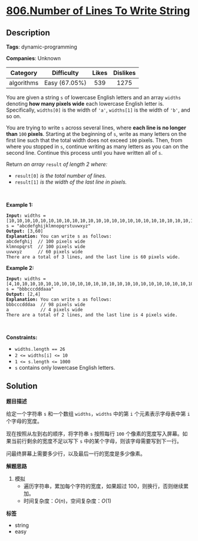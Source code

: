 # [806.Number of Lines To Write String](https://leetcode.com/problems/number-of-lines-to-write-string/description/)

## Description

**Tags**: dynamic-programming

**Companies**: Unknown

|  Category  |  Difficulty   | Likes | Dislikes |
| :--------: | :-----------: | :---: | :------: |
| algorithms | Easy (67.05%) |  539  |   1275   |

<p>You are given a string <code>s</code> of lowercase English letters and an array <code>widths</code> denoting <strong>how many pixels wide</strong> each lowercase English letter is. Specifically, <code>widths[0]</code> is the width of <code>&#39;a&#39;</code>, <code>widths[1]</code> is the width of <code>&#39;b&#39;</code>, and so on.</p>
<p>You are trying to write <code>s</code> across several lines, where <strong>each line is no longer than </strong><code>100</code><strong> pixels</strong>. Starting at the beginning of <code>s</code>, write as many letters on the first line such that the total width does not exceed <code>100</code> pixels. Then, from where you stopped in <code>s</code>, continue writing as many letters as you can on the second line. Continue this process until you have written all of <code>s</code>.</p>
<p>Return <em>an array </em><code>result</code><em> of length 2 where:</em></p>
<ul>
  <li><code>result[0]</code><em> is the total number of lines.</em></li>
  <li><code>result[1]</code><em> is the width of the last line in pixels.</em></li>
</ul>
<p>&nbsp;</p>
<p><strong class="example">Example 1:</strong></p>
<pre><code><strong>Input:</strong> widths = [10,10,10,10,10,10,10,10,10,10,10,10,10,10,10,10,10,10,10,10,10,10,10,10,10,10], s = &quot;abcdefghijklmnopqrstuvwxyz&quot;
<strong>Output:</strong> [3,60]
<strong>Explanation:</strong> You can write s as follows:
abcdefghij  // 100 pixels wide
klmnopqrst  // 100 pixels wide
uvwxyz      // 60 pixels wide
There are a total of 3 lines, and the last line is 60 pixels wide.</code></pre>
<p><strong class="example">Example 2:</strong></p>
<pre><code><strong>Input:</strong> widths = [4,10,10,10,10,10,10,10,10,10,10,10,10,10,10,10,10,10,10,10,10,10,10,10,10,10], s = &quot;bbbcccdddaaa&quot;
<strong>Output:</strong> [2,4]
<strong>Explanation:</strong> You can write s as follows:
bbbcccdddaa  // 98 pixels wide
a            // 4 pixels wide
There are a total of 2 lines, and the last line is 4 pixels wide.</code></pre>
<p>&nbsp;</p>
<p><strong>Constraints:</strong></p>
<ul>
  <li><code>widths.length == 26</code></li>
  <li><code>2 &lt;= widths[i] &lt;= 10</code></li>
  <li><code>1 &lt;= s.length &lt;= 1000</code></li>
  <li><code>s</code> contains only lowercase English letters.</li>
</ul>

## Solution

**题目描述**

给定一个字符串 `s` 和一个数组 `widths`，`widths` 中的第 `i` 个元素表示字母表中第 `i` 个字母的宽度。

现在按照从左到右的顺序，将字符串 `s` 按照每行 `100` 个像素的宽度写入屏幕。如果当前行剩余的宽度不足以写下 `s` 中的某个字母，则该字母需要写到下一行。

问最终屏幕上需要多少行，以及最后一行的宽度是多少像素。

**解题思路**

1. 模拟
   - 遍历字符串，累加每个字符的宽度，如果超过 100，则换行，否则继续累加。
   - 时间复杂度：$O(n)$，空间复杂度：$O(1)$

**标签**

- string
- easy
